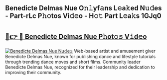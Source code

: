 ## Benedicte Delmas Nue O𝚗𝚕yf𝚊ns L𝚎a𝚔ed N𝚞𝚍es - Part-rLc P𝚑𝚘tos Vi𝚍𝚎o - H𝚘𝚝 Part L𝚎a𝚔s 1GJq0

# <h2><a href="http://kfajs11.oniu.top/?m=Benedicte+Delmas+Nue">🔗👉 🔴 Benedicte Delmas Nue P𝚑ot𝚘𝚜 V𝚒d𝚎o</a></h2>

[![Benedicte Delmas Nue Nu𝚍e𝚜](https://i.imgur.com/0qMVB7G.gif)](http://kfajs11.oniu.top/?m=Benedicte+Delmas+Nue)
Web-based artist and amusement giver Benedicte Delmas Nue, known for publishing dance and lifestyle tutorials through trending dance moves and short films. Community leader Benedicte Delmas Nue, recognized for their leadership and dedication to improving their community.  
